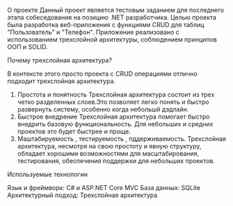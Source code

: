 О проекте
Данный проект является тестовым заданием для последнего этапа собеседования на позицию .NET разработчика. Целью проекта была разработка веб-приложения с функциями CRUD для таблиц "Пользователь" и "Телефон". 
Приложение реализовано с использованием трехслойной архитектуры, соблюдением принципов ООП и SOLID.

Почему трехслойная архитектура?

В контексте этого просто проекта с CRUD операциями отлично подходит трехслойная архитектура. 
  1. Простота и понятность
  Трехслойная архитектура состоит из трех четко разделенных слоев.Это позволяет легко понять и быстро развернуть систему, особенно когда небольшй дэдлайн.
  2. Быстрое внедрение
  Трехслойная архитектура помогает быстро внедрить базовую функциональность. Для небольших и средних проектов это будет быстрее и проще.
  3. Маштабируемость , тестируемость , пддерживаемость. Трехслойная архитектура, несмотря на свою простоту и явную структуру,
     обладает хорошими возможностями для масштабирования, тестирования, обеспечения поддержки для небольших проектов.

Используемые технологии

Язык и фреймворк: C# и ASP.NET Core MVC
База данных: SQLite
Архитектурный подход: Трехслойная архитектура

